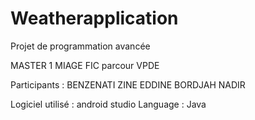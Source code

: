 # Weatherapplication
Projet de programmation avancée 

MASTER 1 MIAGE FIC parcour VPDE

Participants : 
BENZENATI ZINE EDDINE
BORDJAH NADIR

Logiciel utilisé : android studio
Language : Java
